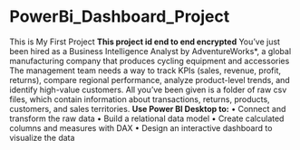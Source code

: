 # PowerBi_Dashboard_Project
This is My First Project
**This project id end to end encrypted**
You’ve just been hired as a Business Intelligence Analyst by AdventureWorks*, a global
manufacturing company that produces cycling equipment and accessories
The management team needs a way to track KPIs (sales, revenue, profit, returns), compare
regional performance, analyze product-level trends, and identify high-value customers.
All you’ve been given is a folder of raw csv files, which contain information about
transactions, returns, products, customers, and sales territories.
**Use Power BI Desktop to:**
• Connect and transform the raw data
• Build a relational data model
• Create calculated columns and measures with DAX
• Design an interactive dashboard to visualize the data
